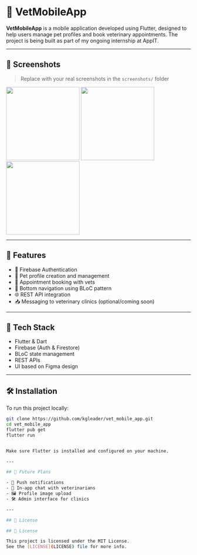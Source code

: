 # 🐾 VetMobileApp

**VetMobileApp** is a mobile application developed using Flutter, designed to help users manage pet profiles and book veterinary appointments. The project is being built as part of my ongoing internship at AppIT.

---

## 📱 Screenshots

> Replace with your real screenshots in the `screenshots/` folder

<p float="left">
  <img src="screenshots/splash.png" width="200"/>
  <img src="screenshots/home.png" width="200"/>
  <img src="screenshots/profile.png" width="200"/>
</p>

---

## 🚀 Features

- 🔐 Firebase Authentication
- 🐶 Pet profile creation and management
- 📅 Appointment booking with vets
- 🧭 Bottom navigation using BLoC pattern
- 🌐 REST API integration
- 📥 Messaging to veterinary clinics (optional/coming soon)

---

## 🧰 Tech Stack

- Flutter & Dart
- Firebase (Auth & Firestore)
- BLoC state management
- REST APIs
- UI based on Figma design

---

## 🛠️ Installation

To run this project locally:

```bash
git clone https://github.com/kgleader/vet_mobile_app.git
cd vet_mobile_app
flutter pub get
flutter run


Make sure Flutter is installed and configured on your machine.

---

## 📌 Future Plans

- 🔔 Push notifications  
- 💬 In-app chat with veterinarians  
- 🖼️ Profile image upload  
- 🛠️ Admin interface for clinics  

---

## 📄 License

## 📄 License

This project is licensed under the MIT License.  
See the [LICENSE](LICENSE) file for more info.


